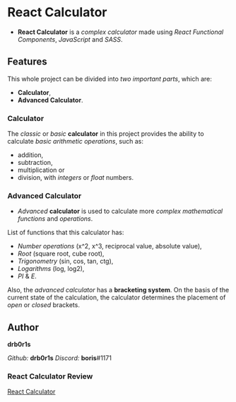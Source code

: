 # React Calculator

- **React Calculator** is a *complex calculator* made using *React Functional Components*, *JavaScript* and *SASS*.

## Features

This whole project can be divided into *two important parts*, which are:
- **Calculator**,
- **Advanced Calculator**.

### Calculator

The *classic* or *basic* **calculator** in this project provides the ability to calculate *basic arithmetic operations*, such as:
- addition,
- subtraction,
- multiplication or
- division,
with *integers* or *float* numbers.

### Advanced Calculator

- *Advanced* **calculator** is used to calculate more *complex mathematical functions* and *operations*.

List of functions that this calculator has:
- *Number operations* (x^2, x^3, reciprocal value, absolute value),
- *Root* (square root, cube root),
- *Trigonometry* (sin, cos, tan, ctg),
- *Logarithms* (log, log2),
- *PI* & *E*.

Also, the *advanced calculator* has a **bracketing system**. On the basis of the current state of the calculation, the calculator determines the placement of *open* or *closed* brackets.

## Author

**drb0r1s**

*Github:* **drb0r1s**
*Discord:* **boris**#1171

### React Calculator Review

[React Calculator](https://drb0r1s-react-calculator.netlify.app/)
